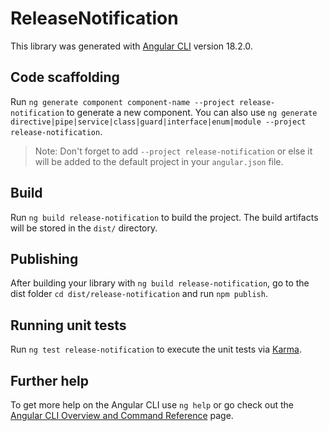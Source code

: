 # ReleaseNotification

This library was generated with [Angular CLI](https://github.com/angular/angular-cli) version 18.2.0.

## Code scaffolding

Run `ng generate component component-name --project release-notification` to generate a new component. You can also use `ng generate directive|pipe|service|class|guard|interface|enum|module --project release-notification`.
> Note: Don't forget to add `--project release-notification` or else it will be added to the default project in your `angular.json` file. 

## Build

Run `ng build release-notification` to build the project. The build artifacts will be stored in the `dist/` directory.

## Publishing

After building your library with `ng build release-notification`, go to the dist folder `cd dist/release-notification` and run `npm publish`.

## Running unit tests

Run `ng test release-notification` to execute the unit tests via [Karma](https://karma-runner.github.io).

## Further help

To get more help on the Angular CLI use `ng help` or go check out the [Angular CLI Overview and Command Reference](https://angular.dev/tools/cli) page.
